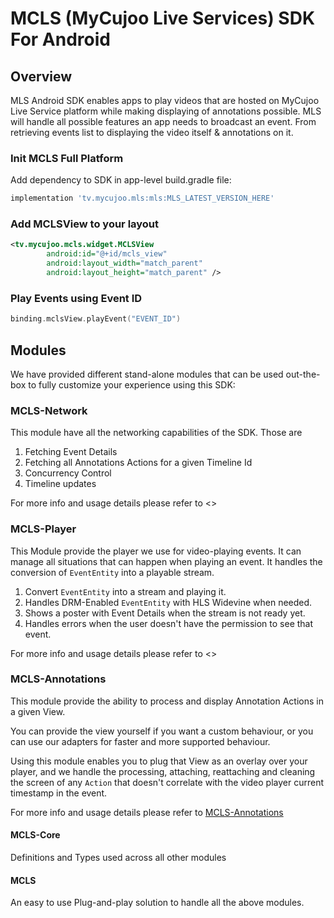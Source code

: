 # MCLS (MyCujoo Live Services) SDK For Android

## Overview

MLS Android SDK enables apps to play videos that are hosted on MyCujoo Live Service platform while making displaying of annotations possible.
MLS will handle all possible features an app needs to broadcast an event. From retrieving events list to displaying the video itself & annotations on it.

### Init MCLS Full Platform

Add dependency to SDK in app-level build.gradle file:

```groovy
implementation 'tv.mycujoo.mls:mls:MLS_LATEST_VERSION_HERE'
```

### Add MCLSView to your layout

```xml
<tv.mycujoo.mcls.widget.MCLSView
        android:id="@+id/mcls_view"
        android:layout_width="match_parent"
        android:layout_height="match_parent" />
```

### Play Events using Event ID

```kotlin
binding.mclsView.playEvent("EVENT_ID")
```

## Modules

We have provided different stand-alone modules that can be used out-the-box to fully customize your experience using this SDK:

### MCLS-Network

This module have all the networking capabilities of the SDK.
Those are

1. Fetching Event Details
2. Fetching all Annotations Actions for a given Timeline Id
3. Concurrency Control
4. Timeline updates

For more info and usage details please refer to <>

### MCLS-Player

This Module provide the player we use for video-playing events.
It can manage all situations that can happen when playing an event. It handles the conversion of `EventEntity` into a playable stream.

1. Convert `EventEntity` into a stream and playing it.
2. Handles DRM-Enabled `EventEntity` with HLS Widevine when needed.
3. Shows a poster with Event Details when the stream is not ready yet.
4. Handles errors when the user doesn't have the permission to see that event.

For more info and usage details please refer to <>

### MCLS-Annotations

This module provide the ability to process and display Annotation Actions in a given View.

You can provide the view yourself if you want a custom behaviour, or you can use our adapters for faster and more supported behaviour.

Using this module enables you to plug that View as an overlay over your player,
and we handle the processing, attaching, reattaching and cleaning the screen of any `Action` that doesn't correlate with the video player
current timestamp in the event.

For more info and usage details please refer to [MCLS-Annotations](mcls-annotations)

#### MCLS-Core

Definitions and Types used across all other modules

#### MCLS

An easy to use Plug-and-play solution to handle all the above modules.

